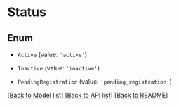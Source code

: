 # Status


## Enum

* `Active` (value: `'active'`)

* `Inactive` (value: `'inactive'`)

* `PendingRegistration` (value: `'pending_registration'`)

[[Back to Model list]](../README.md#documentation-for-models) [[Back to API list]](../README.md#documentation-for-api-endpoints) [[Back to README]](../README.md)
